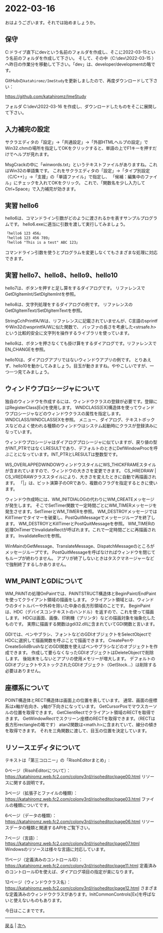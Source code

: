 # 2022-03-16

おはようございます。それでは始めましょうか。

## 保守

C:ドライブ直下にdevという名前のフォルダを作成し、そこに2022-03-15という名前のフォルダを作成して下さい。
そして、その中（C:\dev\2022-03-15 ）へ昨日の作業分を移動して下さい。「dev」は、developer/developmentの略です。

GitHubの`katahiromz/ImeStudy`を更新しましたので、再度ダウンロードして下さい：

https://github.com/katahiromz/ImeStudy

フォルダ C:\dev\2022-03-16 を作成し、ダウンロードしたものをそこに展開して下さい。

## 入力補完の設定

サクラエディタの「設定」→「共通設定」→「外部HTMLヘルプの設定」でWin32.chmの場所を指定してOKをクリックすると、単語の上でF1キーを押すだけでヘルプが見れます。

MsgCrackの中に「winwords.txt」というテキストファイルがありますね。これはWin32の単語集です。
これをサクラエディタの「設定」→「タイプ別設定（C/C++）」→「支援」の「単語ファイル」で指定し、
「候補：編集中のファイル」にチェックを入れてOKをクリック。
これで、「関数名を少し入力してCtrl+Space」で入力補完が効きます。

## 実習 hello6

hello6は、コマンドライン引数がどのように渡されるかを表すサンプルプログラムです。
hello6.exeに適当に引数を渡して実行してみましょう。

```txt
「hello6 123 456」
「hello6 123 456 789」
「hello6 "This is a test" ABC 123」
```

コマンドライン引数を使うとプログラムを変更しなくてもさまざまな処理に対応できます。

## 実習 hello7、hello8、hello9、hello10

hello7は、ボタンを押すと足し算をするダイアログです。
リファレンスでGetDlgItemInt/SetDlgItemIntを参照。

hello8は、文字列処理をするダイアログの例です。
リファレンスのGetDlgItemText/SetDlgItemTextを参照。

StringCchPrintfA/Wは、リファレンスに記載されていませんが、C言語のsprintfやWin32のwsprintfA/Wに似た関数で、
バッファの長さを考慮した<strsafe.h>という比較的安全に文字列を操作するライブラリを使っています。

hello9は、ボタンを押さなくても掛け算をするダイアログです。リファレンスでEN_CHANGEを参照。

hello10は、ダイアログアプリではないウィンドウアプリの例です。
とりあえず、hello10を動かしてみましょう。目玉が動きますね。ややこしいですが、一つ一つ見てみましょう。

## ウィンドウプロシージャについて

独自のウィンドウを作成するには、ウィンドウクラスの登録が必要です。登録にはRegisterClass[Ex]を使用します。
WNDCLASS[EX]構造体を使ってウィンドウプロシージャなどのウィンドウクラスの属性を指定します。WNDCLASS/WNDCLASSEXを参照。
メニュー、ダイアログ、テキストボックスなどのよく使われる種類のウィンドウはシステム起動時にクラスが登録済みになっています。

ウィンドウプロシージャはダイアログプロシージャに似ていますが、戻り値の型がINT_PTRではなくLRESULTであり、デフォルトのときにDefWindowProcを呼ぶことになっています。INT_PTRとLRESULTは整数型です。

WS_OVERLAPPEDWINDOWウィンドウスタイルにWS_THICKFRAMEスタイルが含まれていますので、ウィンドウの大きさを変更できます。
CS_HREDRAW | CS_VREDRAWクラススタイルにより、大きさを変えたときに自動で再描画されます。
「|」は、ビット演算子のORであり、複数のフラグを指定するときに使います。

ウィンドウ作成時には、WM_INITDIALOGの代わりにWM_CREATEメッセージが発生します。
そこでSetTimer関数で一定時間ごとにWM_TIMERメッセージを発生させます。SetTimerとWM_TIMERを参照。
WM_DESTROYメッセージではKillTimerでタイマーを破棄し、PostQuitMessageでメッセージループを終了します。
WM_DESTROYとKillTimerとPostQuitMessageを参照。
WM_TIMERの処理OnTimerでInvalidateRectが呼ばれます。これで一定時間ごとに再描画されます。
InvalidateRectを参照。

WinMainのGetMessage、TranslateMessage、DispatchMessageのところがメッセージループです。
PostQuitMessageを呼ばなければウィンドウを閉じてもループが終わりません。
アプリが終了しないときはタスクマネージャーなどで強制終了するしかありません。

## WM_PAINTとGDIについて

WM_PAINTの処理OnPaintでは、PAINTSTRUCT構造体とBeginPaint/EndPaintを使ってクライアント領域の描画をします。
クライアント領域とは、ウィンドウのタイトルバーや外枠を除いた中身の長方形領域のことです。
BeginPaintは、HDC（デバイスコンテキストのハンドル）を返すので、これを使って描画します。
HDCは画面、画像、印刷機（プリンタ）などの描画対象を抽象化したものです。
実際に描画する関数はgdi32.dllに含まれていてGDI関数と言います。

GDIでは、ペンやブラシ、フォントなどのGDIオブジェクトをSelectObjectでHDCに選択して描画関数を呼ぶことで描画できます。
CreatePenやCreateSolidBrushなどのGDI関数を使えばペンやブラシなどのオブジェクトを作成できます。
作成して要らなくなったGDIオブジェクトはDeleteObjectで削除します。
後始末をしないとアプリの使用メモリーが増大します。
デフォルトのGDIオブジェクトやストックされたGDIオブジェクト（GetStock...）は削除する必要はありません。

## 座標系について

POINT構造体とRECT構造体は画面上の位置を表しています。
通常、画面の座標系はx軸が右向き、y軸が下向きになっています。
GetCursorPosでマウスカーソルの位置を取得できます。
GetClientRectでクライアント領域のRECTを取得できます。
GetWindowRectでスクリーン座標のRECTを取得できます。（RECTは長方形rectangleの略です）
atan2関数は<math.h>に含まれていて、線分の傾きを取得できます。
それを三角関数に渡して、目玉の位置を決定しています。

## リソースエディタについて

テキストは「第三コロニー」の「RisohEditorまとめ」:

0ページ（RisohEditorについて）：https://katahiromz.web.fc2.com/colony3rd/risoheditor/page00.html
リソースに関する説明です。

3ページ（拡張子とファイルの種類）：https://katahiromz.web.fc2.com/colony3rd/risoheditor/page03.html
ファイルの種類についてです。

6ページ（データの種類）：https://katahiromz.web.fc2.com/colony3rd/risoheditor/page06.html
リソースデータの種類と関連するAPIをご覧下さい。

7ページ（言語）：https://katahiromz.web.fc2.com/colony3rd/risoheditor/page07.html
Windowsのリソースは様々な言語に対応しています。

11ページ（定義済みのコントロールID）：https://katahiromz.web.fc2.com/colony3rd/risoheditor/page11.html
定義済みのコントロールIDを使えば、ダイアログ項目の指定が楽になります。

12ページ（ウィンドウクラス名）：https://katahiromz.web.fc2.com/colony3rd/risoheditor/page12.html
さまざまな定義済みのウィンドウクラスがあります。InitCommonControls[Ex]を呼ばないと使えないものもあります。

今日はここまでです。

---

[戻る](2022-03-15.md) | [次へ](2022-03-17.md)
